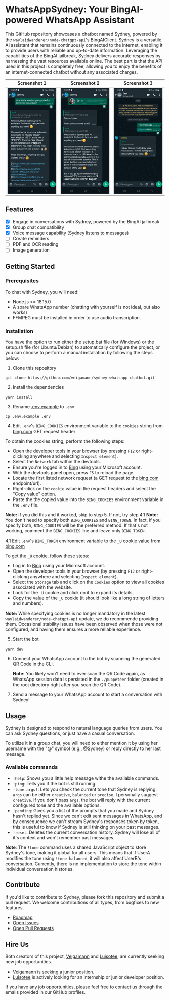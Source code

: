 # WhatsAppSydney: Your BingAI-powered WhatsApp Assistant

This GitHub repository showcases a chatbot named Sydney, powered by the `waylaidwanderer/node-chatgpt-api`'s BingAIClient. Sydney is a versatile AI assistant that remains continuously connected to the internet, enabling it to provide users with reliable and up-to-date information. Leveraging the capabilities of the BingAI jailbreak, Sydney delivers accurate responses by harnessing the vast resources available online. The best part is that the API used in this project is completely free, allowing you to enjoy the benefits of an internet-connected chatbot without any associated charges.

|                          Screenshot 1                           |                          Screenshot 2                           |                          Screenshot 3                           |
| :-------------------------------------------------------------: | :-------------------------------------------------------------: | :-------------------------------------------------------------: |
| ![Screenshot 1](/demos/Screenshot_20230604_204741_WhatsApp.jpg) | ![Screenshot 2](/demos/Screenshot_20230604_205104_WhatsApp.jpg) | ![Screenshot 3](/demos/Screenshot_20230604_212625_WhatsApp.jpg) |

## Features

- [x] Engage in conversations with Sydney, powered by the BingAI jailbreak
- [x] Group chat compatibility 
- [x] Voice message capability (Sydney listens to messages)
- [ ] Create reminders 
- [ ] PDF and OCR reading
- [ ] Image generation

## Getting Started

### Prerequisites

To chat with Sydney, you will need:

- Node.js >= 18.15.0
- A spare WhatsApp number (chatting with yourself is not ideal, but also works)
- FFMPEG must be installed in order to use audio transcription.

### Installation
You have the option to run either the setup.bat file (for Windows) or the setup.sh file (for Ubuntu/Debian) to automatically configure the project, or you can choose to perform a manual installation by following the steps below:

1. Clone this repository

```
git clone https://github.com/veigamann/sydney-whatsapp-chatbot.git
```

2. Install the dependencies

```
yarn install
```

3. Rename [.env.example](../master/.env.example) to `.env`

```
cp .env.example .env
```

4. Edit `.env`'s `BING_COOKIES` environment variable to the `cookies` string from [bing.com](https://bing.com) GET request header

To obtain the cookies string, perform the following steps:

- Open the developer tools in your browser (by pressing `F12` or right-clicking anywhere and selecting `Inspect element`).
- Select the `Network` tab within the devtools.
- Ensure you're logged in to [Bing](https://bing.com) using your Microsoft account.
- With the devtools panel open, press `F5` to reload the page.
- Locate the first listed network request (a GET request to the [bing.com](https://bing.com) endpoint/url).
- Right-click on the `cookie` value in the request headers and select the "Copy value" option.
- Paste the the copied value into the `BING_COOKIES` environment variable in the `.env` file.

**Note:** If you did this and it worked, skip to step 5. If not, try step 4.1
**Note:** You don't need to specify both `BING_COOKIES` and `BING_TOKEN`. In fact, if you specify both, `BING_COOKIES` will be the preferred method. If that's not working, comment the `BING_COOKIES` line and leave only `BING_TOKEN`.

4.1 Edit `.env`'s `BING_TOKEN` environment variable to the `_U` cookie value from [bing.com](https://bing.com)

To get the `_U` cookie, follow these steps:

- Log in to [Bing](https://bing.com) using your Microsoft account.
- Open the developer tools in your browser (by pressing `F12` or right-clicking anywhere and selecting `Inspect element`).
- Select the `Storage` tab and click on the `Cookies` option to view all cookies associated with the website.
- Look for the `_U` cookie and click on it to expand its details.
- Copy the value of the `_U` cookie (it should look like a long string of letters and numbers).

**Note:** While specifying cookies is no longer mandatory in the latest `waylaidwanderer/node-chatgpt-api` update, we do recommende providing them. Occasional stability issues have been observed when those were not configured, and having them ensures a more reliable experience.

5. Start the bot

```
yarn dev
```

6. Connect your WhatsApp account to the bot by scanning the generated QR Code in the CLI.

   **Note:** You likely won't need to ever scan the QR Code again, as WhatsApp session data is persisted in the `./puppeteer` folder (created in the root directory right after you scan the QR Code).

7. Send a message to your WhatsApp account to start a conversation with Sydney!

## Usage

Sydney is designed to respond to natural language queries from users. You can ask Sydney questions, or just have a casual conversation.

To utilize it in a group chat, you will need to either mention it by using her username with the "@" symbol (e.g., @Sydney) or reply directly to her last message.

### Available commands

- `!help`: Shows you a little help message withe the available commands.
- `!ping`: Tells you if the bot is still running.
- `!tone args?`: Lets you check the current tone that Sydney is replying. `args` can be either `creative`, `balanced` or `precise`. I personally suggest `creative`. If you don't pass `args`, the bot will reply with the current configured tone and the available options.
- `!pending`: Gives you a list of the prompts that you made and Sydney hasn't replied yet. Since we can't edit sent messages in WhatsApp, and by consequence we can't stream Sydney's responses token by token, this is useful to know if Sydney is still thinking on your past messages.
- `!reset`: Deletes the current conversation history. Sydney will lose all of it's context and won't remember past messages.

**Note**: The `!tone` command uses a shared JavaScript object to store Sydney's tone, making it global for all users. This means that if UserA modifies the tone using `!tone balanced`, it will also affect UserB's conversation. Currently, there is no implementation to store the tone within individual conversation histories.

## Contribute

If you'd like to contribute to Sydney, please fork this repository and submit a pull request. We welcome contributions of all types, from bugfixes to new features.

- [Roadmap](https://github.com/users/veigamann/projects/1)
- [Open Issues](https://github.com/veigamann/sydney-whatsapp-chatbot/issues)
- [Open Pull Requests](https://github.com/veigamann/sydney-whatsapp-chatbot/pulls)

## Hire Us

Both creators of this project, [Veigamann](https://github.com/veigamann) and [Luisotee](https://github.com/Luisotee), are currently seeking new job opportunities.

- [Veigamann](https://github.com/veigamann) is seeking a junior position.
- [Luisotee](https://github.com/Luisotee) is actively looking for an internship or junior developer position.

If you have any job opportunities, please feel free to contact us through the emails provided in our GitHub profiles.
